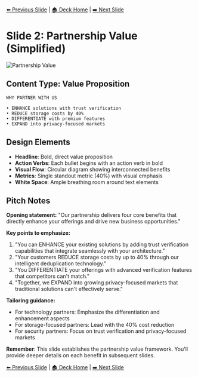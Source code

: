 <!-- Navigation Header -->
[⬅️ Previous Slide](slide01_simplified.md) | [🏠 Deck Home](../README.md) | [➡️ Next Slide](slide03_simplified.md)

# Slide 2: Partnership Value (Simplified)

![Partnership Value](../images/slide2.png)

## Content Type: Value Proposition

```
WHY PARTNER WITH US

• ENHANCE solutions with trust verification
• REDUCE storage costs by 40%
• DIFFERENTIATE with premium features
• EXPAND into privacy-focused markets
```

## Design Elements

- **Headline**: Bold, direct value proposition
- **Action Verbs**: Each bullet begins with an action verb in bold
- **Visual Flow**: Circular diagram showing interconnected benefits
- **Metrics**: Single standout metric (40%) with visual emphasis
- **White Space**: Ample breathing room around text elements

## Pitch Notes

**Opening statement:**
"Our partnership delivers four core benefits that directly enhance your offerings and drive new business opportunities."

**Key points to emphasize:**
1. "You can ENHANCE your existing solutions by adding trust verification capabilities that integrate seamlessly with your architecture."
2. "Your customers REDUCE storage costs by up to 40% through our intelligent deduplication technology."
3. "You DIFFERENTIATE your offerings with advanced verification features that competitors can't match."
4. "Together, we EXPAND into growing privacy-focused markets that traditional solutions can't effectively serve."

**Tailoring guidance:**
- For technology partners: Emphasize the differentiation and enhancement aspects
- For storage-focused partners: Lead with the 40% cost reduction
- For security partners: Focus on trust verification and privacy-focused markets

**Remember**: This slide establishes the partnership value framework. You'll provide deeper details on each benefit in subsequent slides.

<!-- Navigation Footer -->
[⬅️ Previous Slide](slide01_simplified.md) | [🏠 Deck Home](../README.md) | [➡️ Next Slide](slide03_simplified.md)